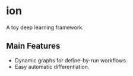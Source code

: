 # ion
A toy deep learning framework.

## Main Features
- Dynamic graphs for define-by-run workflows.
- Easy automatic differentiation.